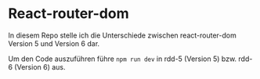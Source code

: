 # React-router-dom

In diesem Repo stelle ich die Unterschiede zwischen react-router-dom Version 5 und Version 6 dar. 

Um den Code auszuführen führe `npm run dev` in rdd-5 (Version 5) bzw. rdd-6 (Version 6) aus. 
